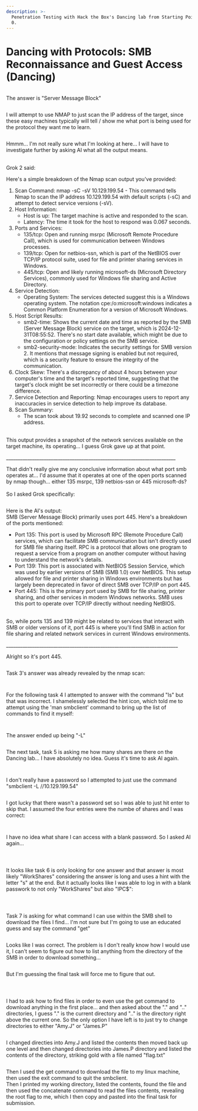 ```yaml
---
description: >-
  Penetration Testing with Hack the Box's Dancing lab from Starting Point Tier
  0.
---
```


# Dancing with Protocols: SMB Reconnaissance and Guest Access (Dancing)

<figure><img src="../../../../.gitbook/assets/image (22) (1).png" alt=""><figcaption></figcaption></figure>

The answer is "Server Message Block"

<figure><img src="../../../../.gitbook/assets/image (1) (1) (1) (1) (1) (1).png" alt=""><figcaption></figcaption></figure>

I will attempt to use NMAP to just scan the IP address of the target, since these easy machines typically will tell / show me what port is being used for the protocol they want me to learn.

<figure><img src="../../../../.gitbook/assets/image (2) (1) (1) (1) (1) (1).png" alt=""><figcaption></figcaption></figure>

Hmmm... I'm not really sure what I'm looking at here... I will have to investigate further by asking AI what all the output means.

\
Grok 2 said:

Here's a simple breakdown of the Nmap scan output you've provided:

1. Scan Command: nmap -sC -sV 10.129.199.54 - This command tells Nmap to scan the IP address 10.129.199.54 with default scripts (-sC) and attempt to detect service versions (-sV).
2. Host Information:
   * Host is up: The target machine is active and responded to the scan.
   * Latency: The time it took for the host to respond was 0.067 seconds.
3. Ports and Services:
   * 135/tcp: Open and running msrpc (Microsoft Remote Procedure Call), which is used for communication between Windows processes.
   * 139/tcp: Open for netbios-ssn, which is part of the NetBIOS over TCP/IP protocol suite, used for file and printer sharing services in Windows.
   * 445/tcp: Open and likely running microsoft-ds (Microsoft Directory Services), commonly used for Windows file sharing and Active Directory.
4. Service Detection:
   * Operating System: The services detected suggest this is a Windows operating system. The notation cpe:/o:microsoft:windows indicates a Common Platform Enumeration for a version of Microsoft Windows.
5. Host Script Results:
   * smb2-time: Shows the current date and time as reported by the SMB (Server Message Block) service on the target, which is 2024-12-31T08:55:52. There's no start date available, which might be due to the configuration or policy settings on the SMB service.
   * smb2-security-mode: Indicates the security settings for SMB version 2. It mentions that message signing is enabled but not required, which is a security feature to ensure the integrity of the communication.
6. Clock Skew: There's a discrepancy of about 4 hours between your computer's time and the target's reported time, suggesting that the target's clock might be set incorrectly or there could be a timezone difference.
7. Service Detection and Reporting: Nmap encourages users to report any inaccuracies in service detection to help improve its database.
8. Scan Summary:
   * The scan took about 19.92 seconds to complete and scanned one IP address.

\
This output provides a snapshot of the network services available on the target machine, its operating... I guess Grok gave up at that point.

\_\_\_\_\_\_\_\_\_\_\_\_\_\_\_\_\_\_\_\_\_\_\_\_\_\_\_\_\_\_\_\_\_\_\_\_\_\_\_\_\_\_\_\_\_\_\_\_\_\_\_\_\_\_\_\_\_\_\_\_\_\_\_\_\_\_\_\_\_\_\_\_

That didn't really give me any conclusive information about what port smb operates at... I'd assume that it operates at one of the open ports scanned by nmap though... either 135 msrpc, 139 netbios-ssn or 445 microsoft-ds?\
\
So I asked Grok specifically:

<figure><img src="../../../../.gitbook/assets/image (57) (1).png" alt=""><figcaption></figcaption></figure>

Here is the AI's output:\
SMB (Server Message Block) primarily uses port 445. Here's a breakdown of the ports mentioned:

* Port 135: This port is used by Microsoft RPC (Remote Procedure Call) services, which can facilitate SMB communication but isn't directly used for SMB file sharing itself. RPC is a protocol that allows one program to request a service from a program on another computer without having to understand the network's details.
* Port 139: This port is associated with NetBIOS Session Service, which was used by earlier versions of SMB (SMB 1.0) over NetBIOS. This setup allowed for file and printer sharing in Windows environments but has largely been deprecated in favor of direct SMB over TCP/IP on port 445.
* Port 445: This is the primary port used by SMB for file sharing, printer sharing, and other services in modern Windows networks. SMB uses this port to operate over TCP/IP directly without needing NetBIOS.

\
So, while ports 135 and 139 might be related to services that interact with SMB or older versions of it, port 445 is where you'll find SMB in action for file sharing and related network services in current Windows environments.

\_\_\_\_\_\_\_\_\_\_\_\_\_\_\_\_\_\_\_\_\_\_\_\_\_\_\_\_\_\_\_\_\_\_\_\_\_\_\_\_\_\_\_\_\_\_\_\_\_\_\_\_\_\_\_\_\_\_\_\_\_\_\_\_\_\_\_\_\_\_\_\_\_

Alright so it's port 445.

<figure><img src="../../../../.gitbook/assets/image (58) (1).png" alt=""><figcaption></figcaption></figure>

Task 3's answer was already revealed by the nmap scan:

<figure><img src="../../../../.gitbook/assets/image (60) (1).png" alt=""><figcaption></figcaption></figure>

<figure><img src="../../../../.gitbook/assets/image (59) (1).png" alt=""><figcaption></figcaption></figure>

For the following task 4 I attempted to answer with the command "ls" but that was incorrect. I shamelessly selected the hint icon, which told me to attempt using the 'man smbclient' command to bring up the list of commands to find it myself:

<figure><img src="../../../../.gitbook/assets/image (63) (1).png" alt=""><figcaption></figcaption></figure>

<figure><img src="../../../../.gitbook/assets/image (62) (1).png" alt=""><figcaption></figcaption></figure>

The answer ended up being "-L"

<figure><img src="../../../../.gitbook/assets/image (64) (1).png" alt=""><figcaption></figcaption></figure>

The next task, task 5 is asking me how many shares are there on the Dancing lab... I have absolutely no idea. Guess it's time to ask AI again.

<figure><img src="../../../../.gitbook/assets/image (65).png" alt=""><figcaption></figcaption></figure>

<figure><img src="../../../../.gitbook/assets/image (66).png" alt=""><figcaption></figcaption></figure>

I don't really have a password so I attempted to just use the command "smbclient -L //10.129.199.54"

<figure><img src="../../../../.gitbook/assets/image (67).png" alt=""><figcaption></figcaption></figure>

I got lucky that there wasn't a password set so I was able to just hit enter to skip that. I assumed the four entries were the numbe of shares and I was correct:

<figure><img src="../../../../.gitbook/assets/image (68).png" alt=""><figcaption></figcaption></figure>

<figure><img src="../../../../.gitbook/assets/image (69).png" alt=""><figcaption></figcaption></figure>

I have no idea what share I can access with a blank password. So I asked AI again...

<figure><img src="../../../../.gitbook/assets/image (70).png" alt=""><figcaption></figcaption></figure>

<figure><img src="../../../../.gitbook/assets/image (71).png" alt=""><figcaption></figcaption></figure>

<figure><img src="../../../../.gitbook/assets/image (72).png" alt=""><figcaption></figcaption></figure>

It looks like task 6 is only looking for one answer and that answer is most likely "WorkShares" considering the answer is long and uses a hint with the letter "s" at the end. But it actually looks like I was able to log in with a blank passwork to not only "WorkShares" but also "IPC$":

<figure><img src="../../../../.gitbook/assets/image (73).png" alt=""><figcaption></figcaption></figure>

<figure><img src="../../../../.gitbook/assets/image (74).png" alt=""><figcaption></figcaption></figure>

<figure><img src="../../../../.gitbook/assets/image (75).png" alt=""><figcaption></figcaption></figure>

Task 7 is asking for what command I can use within the SMB shell to download the files I find... I'm not sure but I'm going to use an educated guess and say the command "get"

<figure><img src="../../../../.gitbook/assets/image (76).png" alt=""><figcaption></figcaption></figure>

Looks like I was correct. The problem is I don't really know how I would use it, I can't seem to figure out how to list anything from the directory of the SMB in order to download something...

<figure><img src="../../../../.gitbook/assets/image (77).png" alt=""><figcaption></figcaption></figure>

But I'm guessing the final task will force me to figure that out.

<figure><img src="../../../../.gitbook/assets/image (78).png" alt=""><figcaption></figcaption></figure>

<figure><img src="../../../../.gitbook/assets/image (79).png" alt=""><figcaption></figcaption></figure>

<figure><img src="../../../../.gitbook/assets/image (80).png" alt=""><figcaption></figcaption></figure>

I had to ask how to find files in order to even use the get command to download anything in the first place... and then asked about the "." and ".." directories, I guess "." is the current directory and ".." is the directory right above the current one. So the only option I have left is to just try to change directories to either "Amy.J" or "James.P"

<figure><img src="../../../../.gitbook/assets/image (81).png" alt=""><figcaption></figcaption></figure>

I changed directies into Amy.J and listed the contents then moved back up one level and then changed directories into James.P directory and listed the contents of the directory, striking gold with a file named "flag.txt"

<figure><img src="../../../../.gitbook/assets/image (82).png" alt=""><figcaption></figcaption></figure>

Then I used the get command to download the file to my linux machine, then used the exit command to quit the smbclient. \
Then I printed my working directory, listed the contents, found the file and then used the concatenate command to read the files contents, revealing the root flag to me, which I then copy and pasted into the final task for submission.

<figure><img src="../../../../.gitbook/assets/image (83).png" alt=""><figcaption></figcaption></figure>

<figure><img src="../../../../.gitbook/assets/image (84).png" alt=""><figcaption></figcaption></figure>

<figure><img src="../../../../.gitbook/assets/image (85).png" alt=""><figcaption></figcaption></figure>
